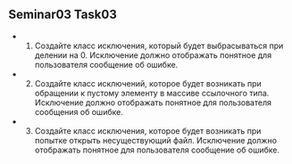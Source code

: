 ## Seminar03 Task03

- 1.  Создайте класс исключения, который будет выбрасываться при делении на 0. Исключение должно отображать понятное для пользователя сообщение об ошибке.
- 2.  Создайте класс исключений, которое будет возникать при обращении к пустому элементу в массиве ссылочного типа. Исключение должно отображать понятное для пользователя сообщения об ошибке.
- 3.  Создайте класс исключения, которое будет возникать при попытке открыть несуществующий файл. Исключение должно отображать понятное для пользователя сообщение об ошибке.
